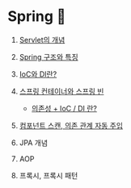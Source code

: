 # Spring 🎈

1. [Servlet의 개념](https://ttungbab.tistory.com/148)

2. [Spring 구조와 특징](https://ttungbab.tistory.com/149)

3. [IoC와 DI란?](https://ttungbab.tistory.com/150)

4. [스프링 컨테이너와 스프링 빈](https://ttungbab.tistory.com/152)

   - [의존성 +  IoC / DI 란? ](https://ttungbab.tistory.com/150)

5. [컴포넌트 스캔, 의존 관계 자동 주입](https://ttungbab.tistory.com/161)

6. JPA 개념

7. AOP

8. 프록시, 프록시 패턴

   